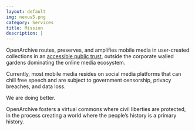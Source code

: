 ```yaml
---
layout: default
img: nexus5.png
category: Services
title: Mission
description: |
---
```

OpenArchive routes, preserves, and amplifies mobile media in user-created collections in an <a href="https://archive.org/">accessible public trust</a>, outside the corporate walled gardens dominating the online media ecosystem. 

Currently, most mobile media resides on social media platforms that can chill free speech and are subject to government censorship, privacy breaches, and data loss.

<p>We are doing better.
</p>

OpenArchive fosters a virtual commons where civil liberties are protected, in the process creating a world where the people’s history is a primary history.


